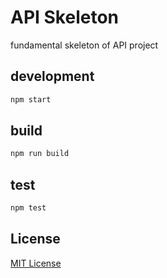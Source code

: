 API Skeleton
===

fundamental skeleton of API project

## development

```bash
npm start
```

## build

```bash
npm run build
```

## test

```bash
npm test
```

## License

[MIT License](http://en.wikipedia.org/wiki/MIT_License)